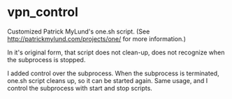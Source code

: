 # vpn_control
Customized Patrick MyLund's one.sh script. (See http://patrickmylund.com/projects/one/ for more information.)

In it's original form, that script does not clean-up, does not recognize when the subprocess is stopped.

I added control over the subprocess. When the subprocess is terminated, one.sh script cleans up, so it can be started again.
Same usage, and I control the subprocess with start and stop scripts.

